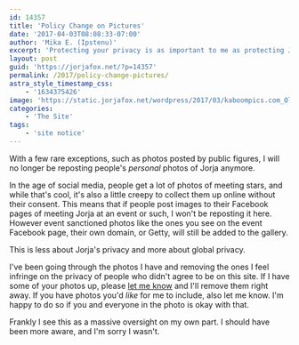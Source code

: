 ```yaml
---
id: 14357
title: 'Policy Change on Pictures'
date: '2017-04-03T08:08:33-07:00'
author: 'Mika E. (Ipstenu)'
excerpt: 'Protecting your privacy is as important to me as protecting Jorja''s.'
layout: post
guid: 'https://jorjafox.net/?p=14357'
permalink: /2017/policy-change-pictures/
astra_style_timestamp_css:
    - '1634375426'
image: 'https://static.jorjafox.net/wordpress/2017/03/kaboompics.com_Old-camera-and-pink-smoke-II.jpg'
categories:
    - 'The Site'
tags:
    - 'site notice'
---
```


With a few rare exceptions, such as photos posted by public figures, I will no longer be reposting people's <em>personal</em> photos of Jorja anymore.

In the age of social media, people get a lot of photos of meeting stars, and while that's cool, it's also a little creepy to collect them up online without their consent. This means that if people post images to their Facebook pages of meeting Jorja at an event or such, I won't be reposting it here. However event sanctioned photos like the ones you see on the event Facebook page, their own domain, or Getty, will still be added to the gallery.

This is less about Jorja's privacy and more about global privacy.

I've been going through the photos I have and removing the ones I feel infringe on the privacy of people who didn't agree to be on this site. If I have some of your photos up, please <a href="https://jorjafox.net/contact/">let me know</a> and I'll remove them right away. If you have photos you'd <em>like</em> for me to include, also let me know. I'm happy to do so if you and everyone in the photo is okay with that.

Frankly I see this as a massive oversight on my own part. I should have been more aware, and I'm sorry I wasn't.